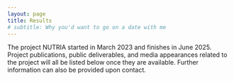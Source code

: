```yaml
---
layout: page
title: Results
# subtitle: Why you'd want to go on a date with me
---
```


The project NUTRIA started in March 2023 and finishes in June 2025. Project publications, public deliverables, and media appearances related to the project will all be listed below once they are available. Further information can also be provided upon contact. <br/><br/>


<!-- 
## Presentations



## Media appearances


* 25/3/2022, **ParentCoach: Chatbot interativo apoia pais de "primeira viagem"**. _News at Miúdos e Graúdos in Portuguese_:  [link](https://miudosegraudos.pt/parentcoach-chatbot-interativo-apoia-pais-de-primeira-viagem/) <br/><br/>
-->

<!--
## Deliverables

* <br/><br/>


## Publications

* <br/><br/>
-->

<!-- 
## Training 

* February - March 2022, AICOS led the course **_Learning from Users: User Research Methods for Technology Design_**, in which six researchers from the University of Cape Town and HSRC participated.
-->